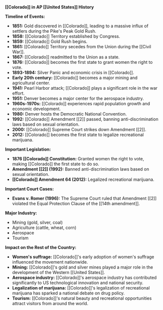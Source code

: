 **[[Colorado]] in AP [[United States]] History**

**Timeline of Events:**

* **1851:** Gold discovered in [[Colorado]], leading to a massive influx of settlers during the Pike's Peak Gold Rush.
* **1858:** [[Colorado]] Territory established by Congress.
* **1859:** [[Colorado]] Gold Rush begins.
* **1861:** [[Colorado]] Territory secedes from the Union during the [[Civil War]].
* **1867:** [[Colorado]] readmitted to the Union as a state.
* **1876:** [[Colorado]] becomes the first state to grant women the right to vote.
* **1893-1894:** Silver Panic and economic crisis in [[Colorado]].
* **Early 20th century:** [[Colorado]] becomes a major mining and agricultural center.
* **1941:** Pearl Harbor attack; [[Colorado]] plays a significant role in the war effort.
* **1951:** Denver becomes a major center for the aerospace industry.
* **1960s-1970s:** [[Colorado]] experiences rapid population growth and economic development.
* **1980:** Denver hosts the Democratic National Convention.
* **1992:** [[Colorado]] Amendment [[2]] passed, banning anti-discrimination laws based on sexual orientation.
* **2000:** [[Colorado]] Supreme Court strikes down Amendment [[2]].
* **2012:** [[Colorado]] becomes the first state to legalize recreational marijuana.

**Important Legislation:**

* **1876 [[Colorado]] Constitution:** Granted women the right to vote, making [[Colorado]] the first state to do so.
* **Amendment [[2]] (1992):** Banned anti-discrimination laws based on sexual orientation.
* **[[Colorado]] Amendment 64 (2012):** Legalized recreational marijuana.

**Important Court Cases:**

* **Evans v. Romer (1996):** The Supreme Court ruled that Amendment [[2]] violated the Equal Protection Clause of the [[14th amendment]].

**Major Industry:**

* Mining (gold, silver, coal)
* Agriculture (cattle, wheat, corn)
* Aerospace
* Tourism

**Impact on the Rest of the Country:**

* **Women's suffrage:** [[Colorado]]'s early adoption of women's suffrage influenced the movement nationwide.
* **Mining:** [[Colorado]]'s gold and silver mines played a major role in the development of the Western [[United States]].
* **Aerospace industry:** [[Colorado]]'s aerospace industry has contributed significantly to US technological innovation and national security.
* **Legalization of marijuana:** [[Colorado]]'s legalization of recreational marijuana has sparked a national debate on drug policy.
* **Tourism:** [[Colorado]]'s natural beauty and recreational opportunities attract visitors from around the world.